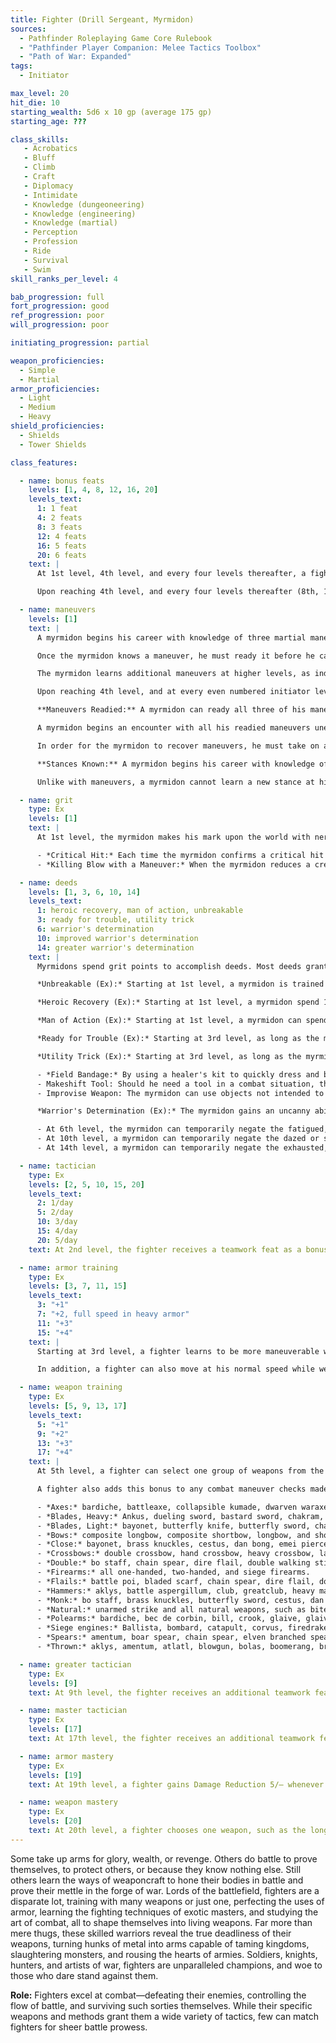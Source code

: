 ```yaml
---
title: Fighter (Drill Sergeant, Myrmidon)
sources:
  - Pathfinder Roleplaying Game Core Rulebook
  - "Pathfinder Player Companion: Melee Tactics Toolbox"
  - "Path of War: Expanded"
tags:
  - Initiator

max_level: 20
hit_die: 10
starting_wealth: 5d6 x 10 gp (average 175 gp)
starting_age: ???

class_skills:
   - Acrobatics
   - Bluff
   - Climb
   - Craft
   - Diplomacy
   - Intimidate
   - Knowledge (dungeoneering)
   - Knowledge (engineering)
   - Knowledge (martial)
   - Perception
   - Profession
   - Ride
   - Survival
   - Swim
skill_ranks_per_level: 4

bab_progression: full
fort_progression: good
ref_progression: poor
will_progression: poor

initiating_progression: partial

weapon_proficiencies:
  - Simple
  - Martial
armor_proficiencies:
  - Light
  - Medium
  - Heavy
shield_proficiencies:
  - Shields
  - Tower Shields

class_features:

  - name: bonus feats
    levels: [1, 4, 8, 12, 16, 20]
    levels_text:
      1: 1 feat
      4: 2 feats
      8: 3 feats
      12: 4 feats
      16: 5 feats
      20: 6 feats
    text: |
      At 1st level, 4th level, and every four levels thereafter, a fighter gains a bonus feat in addition to those gained from normal advancement. These bonus feats must be selected from those listed as Combat Feats, sometimes also called "fighter bonus feats."

      Upon reaching 4th level, and every four levels thereafter (8th, 12th, and so on), a fighter can choose to learn a new bonus feat in place of a bonus feat he has already learned. In effect, the fighter loses the bonus feat in exchange for the new one. The old feat cannot be one that was used as a prerequisite for another feat, prestige class, or other ability. A fighter can only change one feat at any given level and must choose whether or not to swap the feat at the time he gains a new bonus feat for the level.

  - name: maneuvers
    levels: [1]
    text: |
      A myrmidon begins his career with knowledge of three martial maneuvers. When he takes his first myrmidon level, he selects four of the following disciplines to gain access to for myrmidon maneuvers: Broken Blade, Golden Lion, Iron Tortoise, Mithral Current, Piercing Thunder, Primal Fury, Scarlet Throne, Tempest Gale, and Thrashing Dragon. If one of his selected disciplines' associated skills is not on his class skill list, he gains it as a class skill.

      Once the myrmidon knows a maneuver, he must ready it before he can use it (see Maneuvers Readied, below). A maneuver usable by myrmidons is considered an extraordinary ability unless otherwise noted in it or its discipline's description. A myrmidon's maneuvers are not affected by spell resistance, and he does not provoke attacks of opportunity when he initiates one.

      The myrmidon learns additional maneuvers at higher levels, as indicated on Table: The Fighter. The maximum level of maneuvers gained through myrmidon levels is limited by those listed in that table as well, although this restriction does not apply to maneuvers added to his maneuvers known through other methods, such as prestige classes or the Advanced Study feat. A myrmidon must meet a maneuver's prerequisite to learn it. See the Systems and Use chapter in Path of War for more details on how maneuvers are used.

      Upon reaching 4th level, and at every even numbered initiator level thereafter (6th, 8th, 10th, and so on), the myrmidon can choose to learn a new maneuver in place of one he already knows. In effect, he loses the old maneuver in exchange for the new one. He can choose a new maneuver of any level he likes, as long as he observes the restriction on the highest-level maneuvers he knows; the myrmidon need not replace the old maneuver with a maneuver of the same level. He can swap only a single maneuver at any given level. A myrmidon's initiation modifier is Wisdom, and each myrmidon level is counted as a full initiator level.

      **Maneuvers Readied:** A myrmidon can ready all three of his maneuvers known at 1st level, and as he advances in level and learns more maneuvers, he is able to ready more, but must still choose which maneuvers to ready. A myrmidon must always ready his maximum number of maneuvers readied. He readies his maneuvers by performing weapon drills for ten minutes. The maneuvers he chooses remain readied until he decides to practice again and change them. The myrmidon does not need to sleep or rest for any long period of time in order to ready his maneuvers; any time he spends ten minutes practicing, he can change his readied maneuvers.

      A myrmidon begins an encounter with all his readied maneuvers unexpended, regardless of how many times he might have already used them since he chose them. When he initiates a maneuver, he expends it for the current encounter, so each of his readied maneuvers can be used once per encounter (unless he recovers them, as described below).

      In order for the myrmidon to recover maneuvers, he must take on a defensive form as a full-round action, resetting his rhythm to continue the battle. When he does so, he recovers a number of maneuvers equal to his myrmidon initiation modifier (minimum 2) and until the start of his next turn, attacks made against him provoke an attack of opportunity and he can take a 5-foot step each time he is attacked (even if he has already taken one this round). In addition, he gains the benefit of the Combat Reflexes feat, and can us myrmidon initiation modifier instead of his Dexterity modifier for determining how many additional attacks of opportunity he can make. Alternately, the myrmidon may take a moment to focus, recovering a single maneuver as a standard action.

      **Stances Known:** A myrmidon begins his career with knowledge of one stance from any discipline open to myrmidons. At 4th, 7th, 11th, and 13th levels, he can select an additional stance to learn. The maximum level of stances gained through myrmidon levels is limited by those listed in Table: The Fighter. Unlike maneuvers, stances are not expended and the myrmidon does not have to ready them. All the stances he knows are available to his at all times, and he can change the stance he is currently maintaining as a swift action. A stance is an extraordinary ability unless otherwise stated in the stance or discipline description.

      Unlike with maneuvers, a myrmidon cannot learn a new stance at higher levels in place of one he already knows.

  - name: grit
    type: Ex
    levels: [1]
    text: |
      At 1st level, the myrmidon makes his mark upon the world with nerves of steel and superior training. Through determination, verve, or otherwise dumb luck, the myrmidon is capable of forcing incredible feats of daring and skill through their own tenacity. In game terms, grit is a fluctuating measure of a myrmidon's ability to perform incredible actions in combat. At the start of each day, a myrmidon gains a number of grit points equal to his myrmidon initiation modifier (minimum 1). His grit goes up or down throughout the day, but usually cannot go higher than his myrmidon initiation modifier (minimum 1), though some feats and magic items may affect this maximum. A myrmidon spends grit to accomplish [deeds](#deeds), and regains grit in the following ways.

      - *Critical Hit:* Each time the myrmidon confirms a critical hit while in the heat of combat with a weapon with which he has Weapon Focus or is in a weapon group associated with a discipline he has Discipline Focus for, he regains one grit point. Confirming a critical hit on a helpless or unaware creature or on a creature that has fewer Hit Dice than half the myrmidon's character level does not restore grit.
      - *Killing Blow with a Maneuver:* When the myrmidon reduces a creature to 0 or fewer hit points with a maneuver or with a weapon he has Weapon Focus with, he regains 1 grit point. Destroying an unattended object, reducing a helpless or unaware creature to 0 or fewer hit points, or reducing a creature that has fewer Hit Dice than half the myrmidon's character level to 0 or fewer hit points does not restore any grit.

  - name: deeds
    levels: [1, 3, 6, 10, 14]
    levels_text:
      1: heroic recovery, man of action, unbreakable
      3: ready for trouble, utility trick
      6: warrior's determination
      10: improved warrior's determination
      14: greater warrior's determination
    text: |
      Myrmidons spend grit points to accomplish deeds. Most deeds grant the myrmidon some momentary bonus or effect, but there are some that provide longer lasting effects. Some deeds stay in effect as long as the myrmidon has at least 1 grit point. The following is the list of base myrmidon deeds. A myrmidon can only perform deeds of his level or lower. Unless otherwise noted, a deed can be performed multiple successive times, as long as the appropriate amount of grit is spent to perform the deed.

      *Unbreakable (Ex):* Starting at 1st level, a myrmidon is trained very well to protect himself against the many unnatural elements of this world where he must rely on only his wits and training to protect him from harm. He can spend 1 grit point as an immediate action to gain a +4 circumstance bonus on a single saving throw.

      *Heroic Recovery (Ex):* Starting at 1st level, a myrmidon spend 1 grit point as a swift action to recover a single expended maneuver.

      *Man of Action (Ex):* Starting at 1st level, a myrmidon can spend 1 grit point as a swift action to gain a circumstance bonus on a single Acrobatics, Climb, or Swim check equal to his class level.

      *Ready for Trouble (Ex):* Starting at 3rd level, as long as the myrmidon has at least 1 grit point, he gains a +2 bonus on initiative checks and Will saves to resist compulsion and fear effects. In addition, if his hands are free and unrestrained, he can spend 1 grit point as part of making an initiative check to draw a single non- hidden light or one-handed weapon or to draw and don a shield (except a tower shield).

      *Utility Trick (Ex):* Starting at 3rd level, as long as the myrmidon has at least 1 grit point, he can perform any of the following utility tricks. The myrmidon must declare the utility trick he is using before using the ability.

      - *Field Bandage:* By using a healer's kit to quickly dress and bandage a wound, the myrmidon can grant 1d6 temporary hit points per three character levels to himself or an adjacent creature as a full- round action. These temporary hit points cannot increase a creature's hit points beyond its normal maximum, and last for ten minutes. A creature can only only receive the benefits of this ability once per day or until they have received magical healing equal to or greater than the amount of temporary hit points granted by the myrmidon's field bandage. This ability also halts a bleeding wound, stopping a creature from taking further bleed damage.
      - Makeshift Tool: Should he need a tool in a combat situation, the myrmidon makes due with his weapons. He is not penalized for not having a proper tool when making skill checks in combat.
      - Improvise Weapon: The myrmidon can use objects not intended to be normal weapons or cobble together something that can be used as a weapon. He only takes a --2 penalty while wielding improvised weapons, rather than --4.

      *Warrior's Determination (Ex):* The myrmidon gains an uncanny ability to force himself through many hardships and keep on going through his superior training and experience. Starting at 6th level, he can spend 1 grit point as an immediate action to negate a single condition currently affecting him until the end of the encounter, at which point it returns as if its duration had not been interrupted. The myrmidon can activate this ability even if he would not normally be able to act because of the condition in question. A myrmidon can use this ability multiple times in an encounter, spending 1 grit point and negating a single condition each time he does.

      - At 6th level, the myrmidon can temporarily negate the fatigued, shaken, or sickened conditions using this ability.
      - At 10th level, a myrmidon can temporarily negate the dazed or staggered conditions, or ignore the effects of a disease (including ability damage he may have taken from the disease) using this ability.
      - At 14th level, a myrmidon can temporarily negate the exhausted, frightened, or nauseated conditions using this ability.

  - name: tactician
    type: Ex
    levels: [2, 5, 10, 15, 20]
    levels_text:
      2: 1/day
      5: 2/day
      10: 3/day
      15: 4/day
      20: 5/day
    text: At 2nd level, the fighter receives a teamwork feat as a bonus feat. He must meet the prerequisites for this feat. As a standard action, the fighter can grant this feat to all allies within 30 feet who can see and hear him. Allies retain the use of this bonus feat for 3 rounds plus 1 round for every two levels the fighter possesses. Allies do not need to meet the prerequisites of these bonus feats. The fighter can use this ability once per day at 2nd level, plus one additional time per day at 5th level and for every 5 levels thereafter.

  - name: armor training
    type: Ex
    levels: [3, 7, 11, 15]
    levels_text:
      3: "+1"
      7: "+2, full speed in heavy armor"
      11: "+3"
      15: "+4"
    text: |
      Starting at 3rd level, a fighter learns to be more maneuverable while wearing armor. Whenever he is wearing armor, he reduces the armor check penalty by 1 (to a minimum of 0) and increases the maximum Dexterity bonus allowed by his armor by 1. Every four levels thereafter (7th, 11th, and 15th), these bonuses increase by +1 each time, to a maximum --4 reduction of the armor check penalty and a +4 increase of the maximum Dexterity bonus allowed.

      In addition, a fighter can also move at his normal speed while wearing medium armor. At 7th level, a fighter can move at his normal speed while wearing heavy armor.

  - name: weapon training
    type: Ex
    levels: [5, 9, 13, 17]
    levels_text:
      5: "+1"
      9: "+2"
      13: "+3"
      17: "+4"
    text: |
      At 5th level, a fighter can select one group of weapons from the list below. Whenever he attacks with a weapon from this group, he gains a +1 bonus on attack and damage rolls. Every four levels thereafter (9th, 13th, and 17th), the bonuses granted by the selected weapon group increases by +1.

      A fighter also adds this bonus to any combat maneuver checks made with weapons from this group. This bonus also applies to the fighter's Combat Maneuver Defense when defending against disarm and sunder attempts made against weapons from this group.

      - *Axes:* bardiche, battleaxe, collapsible kumade, dwarven waraxe, gandasa, greataxe, handaxe, heavy pick, hooked axe, knuckle axe, kumade, light pick, mattock, orc double axe, pata, throwing axe, and tongi.
      - *Blades, Heavy:* Ankus, dueling sword, bastard sword, chakram, double chicken saber, double walking stick katana, elven curve blade, estoc, falcata, falchion, flambard, greatsword, great terbutje , katana, khopesh, klar, longsword, nine-ring broadsword, nodachi, scimitar, scythe, seven-branched sword, shotel, temple sword, terbutje, and two-bladed sword.
      - *Blades, Light:* bayonet, butterfly knife, butterfly sword, chakram, dagger, Deer horn knife, gladius, hunga munga, kama, katar, kerambit, kukri, machete, madu, manople, pata, quadrens, rapier, sawtooth sabre, scizore, shortsword, sica, sickle, starknife, swordbreaker dagger, sword cane, wakizashi, and war razor.
      - *Bows:* composite longbow, composite shortbow, longbow, and shortbow.
      - *Close:* bayonet, brass knuckles, cestus, dan bong, emei piercer, fighting fan, gauntlet, heavy shield, iron brush, katar, light shield, madu, mere club, punching dagger, rope gauntlet, sap, scizore, spiked armor, spiked gauntlet, spiked shield, tekko-kagi, tonfa, unarmed strike, wooden stake, and wushu dart.
      - *Crossbows:* double crossbow, hand crossbow, heavy crossbow, launching crossbow, light crossbow, heavy repeating crossbow, light repeating crossbow, and tube arrow shooter.
      - *Double:* bo staff, chain spear, dire flail, double walking stick katana, double-chained kama, dwarven urgrosh, gnome hooked hammer, kusarigama, orc double axe, quarterstaff, two-bladed sword, and weighted spear.
      - *Firearms:* all one-handed, two-handed, and siege firearms.
      - *Flails:* battle poi, bladed scarf, chain spear, dire flail, double chained kama, flail, flying blade, gnome pincher, halfling rope-shot, heavy flail, kusarigama, kyoketsu shoge, meteor hammer, morningstar, nine-section whip, nunchaku, sansetsukon, scorpion whip, spiked chain, urumi, and whip.
      - *Hammers:* aklys, battle aspergillum, club, greatclub, heavy mace, light hammer, light mace, mere club, planson, taiaha, tetsubo, wahaika, and warhammer.
      - *Monk:* bo staff, brass knuckles, butterfly sword, cestus, dan bong, deer horn knife, double chained kama, double chicken saber, emei piercer, fighting fan, hanbo, jutte, kama, kusarigama, kyoketsu shoge, lungshuan tamo, monk's spade, nine-ring broadsword, nine-section whip, nunchaku, quarterstaff, rope dart, sai, sansetsukon, seven-branched sword, shang gou, shuriken, siangham, temple sword, tiger fork, tonfa, tri-point double-edged sword, unarmed strike, urumi, and wushu dart.
      - *Natural:* unarmed strike and all natural weapons, such as bite, claw, gore, tail, and wing.
      - *Polearms:* bardiche, bec de corbin, bill, crook, glaive, glaive-guisarme, guisarme, halberd, hooked lance, lucerne hammer, mancatcher, monk's spade, naginata, nodachi, ranseur, rhomphaia, tepoztopilli, and tiger fork.
      - *Siege engines:* Ballista, bombard, catapult, corvus, firedrake, firewyrm, gallery, ram, siege tower, springal, trebuchet, and all other siege engines.
      - *Spears:* amentum, boar spear, chain spear, elven branched spear, javelin, harpoon, lance, longspear, orc skull ram, pilum, planson, shortspear, sibat, spear, tiger fork, trident, and weighted spear.
      - *Thrown:* aklys, amentum, atlatl, blowgun, bolas, boomerang, brutal bolas, chakram, club, dagger, dart, deer horn knife, halfling sling staff, harpoon, hunga munga, javelin, lasso, kestros, light hammer, net, poisoned sand tube, rope dart, shortspear, shuriken, sibat, sling, sling glove, spear, starknife, throwing axe, throwing shield, trident, and wushu dart.

  - name: greater tactician
    type: Ex
    levels: [9]
    text: At 9th level, the fighter receives an additional teamwork feat as a bonus feat. He must meet the prerequisites for this feat. The fighter can grant this feat to his allies using the tactician ability. Using the tactician ability is a swift action.

  - name: master tactician
    type: Ex
    levels: [17]
    text: At 17th level, the fighter receives an additional teamwork feat as a bonus feat. He must meet the prerequisites for this feat. The fighter can grant this feat to his allies using the tactician ability. Whenever the fighter uses the tactician ability, he grants any two teamwork feats that he knows. He can select from any of his teamwork feats, not just his bonus feats.

  - name: armor mastery
    type: Ex
    levels: [19]
    text: At 19th level, a fighter gains Damage Reduction 5/— whenever he is wearing armor or using a shield.

  - name: weapon mastery
    type: Ex
    levels: [20]
    text: At 20th level, a fighter chooses one weapon, such as the longsword, greataxe, or longbow. Any attacks made with that weapon automatically confirm all critical threats and have their damage multiplier increased by 1 (×2 becomes ×3, for example). In addition, he cannot be disarmed while wielding a weapon of this type.
---
```


Some take up arms for glory, wealth, or revenge. Others do battle to prove themselves, to protect others, or because they know nothing else. Still others learn the ways of weaponcraft to hone their bodies in battle and prove their mettle in the forge of war. Lords of the battlefield, fighters are a disparate lot, training with many weapons or just one, perfecting the uses of armor, learning the fighting techniques of exotic masters, and studying the art of combat, all to shape themselves into living weapons. Far more than mere thugs, these skilled warriors reveal the true deadliness of their weapons, turning hunks of metal into arms capable of taming kingdoms, slaughtering monsters, and rousing the hearts of armies. Soldiers, knights, hunters, and artists of war, fighters are unparalleled champions, and woe to those who dare stand against them.

**Role:** Fighters excel at combat—defeating their enemies, controlling the flow of battle, and surviving such sorties themselves. While their specific weapons and methods grant them a wide variety of tactics, few can match fighters for sheer battle prowess.
